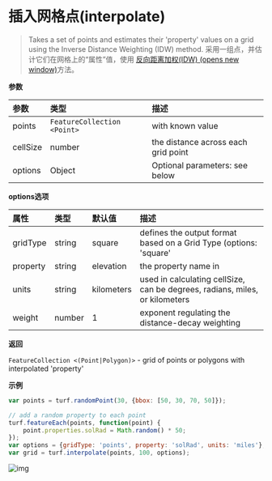 # 插入网格点(interpolate)

> Takes a set of points and estimates their 'property' values on a grid using the Inverse Distance Weighting (IDW) method.
> 采用一组点，并估计它们在网格上的“属性”值，使用 [反向距离加权(IDW) (opens new window)](https://baike.baidu.com/item/反距离加权插值/3689866?fr=aladdin)方法。

**参数**

| 参数     | 类型                        | 描述                                |
| :------- | :-------------------------- | :---------------------------------- |
| points   | `FeatureCollection <Point>` | with known value                    |
| cellSize | number                      | the distance across each grid point |
| options  | Object                      | Optional parameters: see below      |

**options选项**

| 属性     | 类型   | 默认值     | 描述                                                         |
| :------- | :----- | :--------- | :----------------------------------------------------------- |
| gridType | string | square     | defines the output format based on a Grid Type (options: 'square' |
| property | string | elevation  | the property name in                                         |
| units    | string | kilometers | used in calculating cellSize, can be degrees, radians, miles, or kilometers |
| weight   | number | 1          | exponent regulating the distance-decay weighting             |

**返回**

`FeatureCollection <(Point|Polygon)>` - grid of points or polygons with interpolated 'property'

**示例**

```js
var points = turf.randomPoint(30, {bbox: [50, 30, 70, 50]});

// add a random property to each point
turf.featureEach(points, function(point) {
    point.properties.solRad = Math.random() * 50;
});
var options = {gridType: 'points', property: 'solRad', units: 'miles'};
var grid = turf.interpolate(points, 100, options);
```

![img](https://pzy-images.oss-cn-hangzhou.aliyuncs.com/img/interpolate.566a42c7.webp)